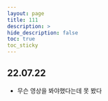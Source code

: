 ```yaml
---
layout: page
title: 111
description: >
hide_description: false
toc: true
toc_sticky
---
```


## 22.07.22

- 무슨 영상을 봐야했다는데 못 봤다
